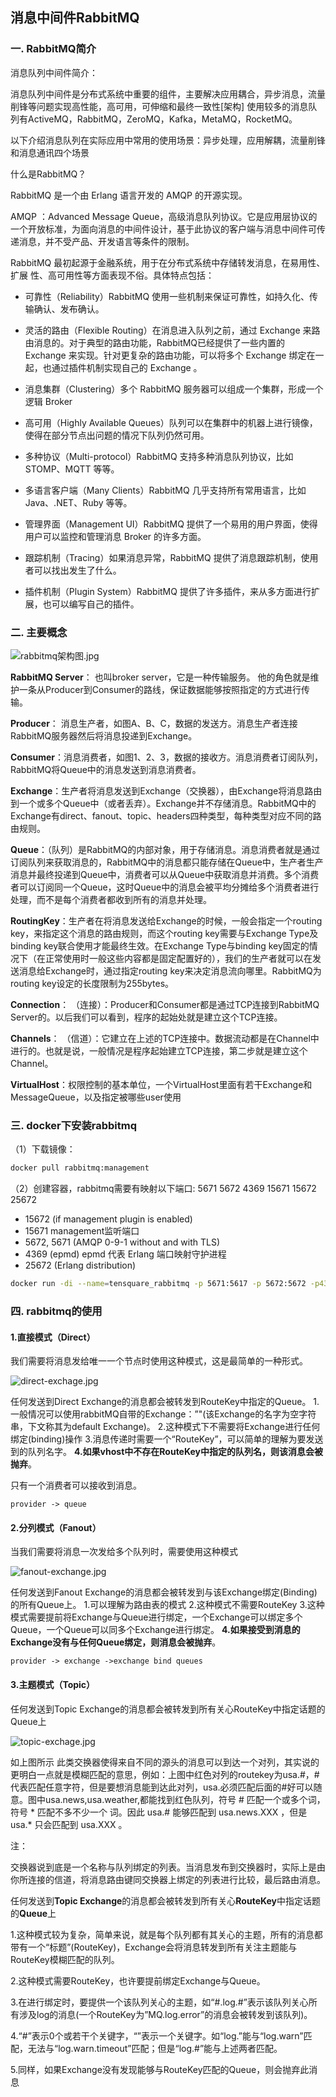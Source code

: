 ## 消息中间件RabbitMQ

### 一. RabbitMQ简介

消息队列中间件简介：

消息队列中间件是分布式系统中重要的组件，主要解决应用耦合，异步消息，流量削锋等问题实现高性能，高可用，可伸缩和最终一致性[架构] 使用较多的消息队列有ActiveMQ，RabbitMQ，ZeroMQ，Kafka，MetaMQ，RocketMQ。

以下介绍消息队列在实际应用中常用的使用场景：异步处理，应用解耦，流量削锋和消息通讯四个场景

什么是RabbitMQ？

RabbitMQ 是一个由 Erlang 语言开发的 AMQP 的开源实现。

AMQP ：Advanced Message Queue，高级消息队列协议。它是应用层协议的一个开放标准，为面向消息的中间件设计，基于此协议的客户端与消息中间件可传递消息，并不受产品、开发语言等条件的限制。

RabbitMQ 最初起源于金融系统，用于在分布式系统中存储转发消息，在易用性、扩展
性、高可用性等方面表现不俗。具体特点包括：

* 可靠性（Reliability）RabbitMQ 使用一些机制来保证可靠性，如持久化、传输确认、发布确认。

* 灵活的路由（Flexible Routing）在消息进入队列之前，通过 Exchange 来路由消息的。对于典型的路由功能，RabbitMQ已经提供了一些内置的 Exchange 来实现。针对更复杂的路由功能，可以将多个
  Exchange 绑定在一起，也通过插件机制实现自己的 Exchange 。

* 消息集群（Clustering）多个 RabbitMQ 服务器可以组成一个集群，形成一个逻辑 Broker

* 高可用（Highly Available Queues）队列可以在集群中的机器上进行镜像，使得在部分节点出问题的情况下队列仍然可用。

* 多种协议（Multi-protocol）RabbitMQ 支持多种消息队列协议，比如 STOMP、MQTT 等等。

* 多语言客户端（Many Clients）RabbitMQ 几乎支持所有常用语言，比如 Java、.NET、Ruby 等等。

* 管理界面（Management UI）RabbitMQ 提供了一个易用的用户界面，使得用户可以监控和管理消息 Broker 的许多方面。

* 跟踪机制（Tracing）如果消息异常，RabbitMQ 提供了消息跟踪机制，使用者可以找出发生了什么。

* 插件机制（Plugin System）RabbitMQ 提供了许多插件，来从多方面进行扩展，也可以编写自己的插件。

### 二. 主要概念

![rabbitmq架构图.jpg](https://wx1.sinaimg.cn/large/0072fULUgy1gaox4gr1ssj30h5075jri.jpg)

**RabbitMQ Server**： 也叫broker server，它是一种传输服务。 他的角色就是维护一条从Producer到Consumer的路线，保证数据能够按照指定的方式进行传输。

**Producer**： 消息生产者，如图A、B、C，数据的发送方。消息生产者连接RabbitMQ服务器然后将消息投递到Exchange。

**Consumer**：消息消费者，如图1、2、3，数据的接收方。消息消费者订阅队列，RabbitMQ将Queue中的消息发送到消息消费者。

**Exchange**：生产者将消息发送到Exchange（交换器），由Exchange将消息路由到一个或多个Queue中（或者丢弃）。Exchange并不存储消息。RabbitMQ中的Exchange有direct、fanout、topic、headers四种类型，每种类型对应不同的路由规则。

**Queue**：（队列）是RabbitMQ的内部对象，用于存储消息。消息消费者就是通过订阅队列来获取消息的，RabbitMQ中的消息都只能存储在Queue中，生产者生产消息并最终投递到Queue中，消费者可以从Queue中获取消息并消费。多个消费者可以订阅同一个Queue，这时Queue中的消息会被平均分摊给多个消费者进行处理，而不是每个消费者都收到所有的消息并处理。

**RoutingKey**：生产者在将消息发送给Exchange的时候，一般会指定一个routing key，来指定这个消息的路由规则，而这个routing key需要与Exchange Type及binding key联合使用才能最终生效。在Exchange Type与binding key固定的情况下（在正常使用时一般这些内容都是固定配置好的），我们的生产者就可以在发送消息给Exchange时，通过指定routing key来决定消息流向哪里。RabbitMQ为routing key设定的长度限制为255bytes。

**Connection**： （连接）：Producer和Consumer都是通过TCP连接到RabbitMQ Server的。以后我们可以看到，程序的起始处就是建立这个TCP连接。

**Channels**： （信道）：它建立在上述的TCP连接中。数据流动都是在Channel中进行的。也就是说，一般情况是程序起始建立TCP连接，第二步就是建立这个Channel。

**VirtualHost**：权限控制的基本单位，一个VirtualHost里面有若干Exchange和MessageQueue，以及指定被哪些user使用

### 三. docker下安装rabbitmq

（1）下载镜像：

```bash
docker pull rabbitmq:management
```

（2）创建容器，rabbitmq需要有映射以下端口: 5671 5672 4369 15671 15672 25672

* 15672 (if management plugin is enabled)
* 15671 management监听端口
* 5672, 5671 (AMQP 0-9-1 without and with TLS)
* 4369 (epmd) epmd 代表 Erlang 端口映射守护进程
* 25672 (Erlang distribution)

```bash
docker run -di --name=tensquare_rabbitmq -p 5671:5617 -p 5672:5672 -p4369:4369 -p 15671:15671 -p 15672:15672 -p 25672:25672 rabbitmq:management
```

### 四. rabbitmq的使用

#### 1.直接模式（Direct）

我们需要将消息发给唯一一个节点时使用这种模式，这是最简单的一种形式。

![direct-exchage.jpg](https://wx1.sinaimg.cn/large/0072fULUgy1gaozpm4xrpj30hg08haa6.jpg)

任何发送到Direct Exchange的消息都会被转发到RouteKey中指定的Queue。
1.一般情况可以使用rabbitMQ自带的Exchange：”"(该Exchange的名字为空字符串，下文称其为default Exchange)。
2.这种模式下不需要将Exchange进行任何绑定(binding)操作
3.消息传递时需要一个“RouteKey”，可以简单的理解为要发送到的队列名字。
**4.如果vhost中不存在RouteKey中指定的队列名，则该消息会被抛弃**。

只有一个消费者可以接收到消息。

`provider -> queue`

#### 2.分列模式（Fanout）

当我们需要将消息一次发给多个队列时，需要使用这种模式

![fanout-exchange.jpg](https://wx1.sinaimg.cn/large/0072fULUgy1gaozou96xqj30h00933yo.jpg)

任何发送到Fanout Exchange的消息都会被转发到与该Exchange绑定(Binding)的所有Queue上。
1.可以理解为路由表的模式
2.这种模式不需要RouteKey
3.这种模式需要提前将Exchange与Queue进行绑定，一个Exchange可以绑定多个
Queue，一个Queue可以同多个Exchange进行绑定。
**4.如果接受到消息的Exchange没有与任何Queue绑定，则消息会被抛弃**。

`provider -> exchange ->exchange bind queues`

#### 3.主题模式（Topic）

任何发送到Topic Exchange的消息都会被转发到所有关心RouteKey中指定话题的Queue上

![topic-exchage.jpg](https://wx1.sinaimg.cn/large/0072fULUgy1gaoyvurrllj30im097jrw.jpg)

如上图所示
此类交换器使得来自不同的源头的消息可以到达一个对列，其实说的更明白一点就是模糊匹配的意思，例如：上图中红色对列的routekey为usa.#，#代表匹配任意字符，但是要想消息能到达此对列，usa.必须匹配后面的#好可以随意。图中usa.news,usa.weather,都能找到红色队列，符号 # 匹配一个或多个词，符号 * 匹配不多不少一个
词。因此 usa.# 能够匹配到 usa.news.XXX ，但是 usa.* 只会匹配到 usa.XXX 。

注：

交换器说到底是一个名称与队列绑定的列表。当消息发布到交换器时，实际上是由你所连接的信道，将消息路由键同交换器上绑定的列表进行比较，最后路由消息。

任何发送到**Topic Exchange**的消息都会被转发到所有关心**RouteKey**中指定话题的**Queue**上

1.这种模式较为复杂，简单来说，就是每个队列都有其关心的主题，所有的消息都带有一个“标题”(RouteKey)，Exchange会将消息转发到所有关注主题能与RouteKey模糊匹配的队列。

2.这种模式需要RouteKey，也许要提前绑定Exchange与Queue。

3.在进行绑定时，要提供一个该队列关心的主题，如“#.log.#”表示该队列关心所有涉及log的消息(一个RouteKey为”MQ.log.error”的消息会被转发到该队列)。

4.“#”表示0个或若干个关键字，“”表示一个关键字。如“log.”能与“log.warn”匹配，无法与“log.warn.timeout”匹配；但是“log.#”能与上述两者匹配。

5.同样，如果Exchange没有发现能够与RouteKey匹配的Queue，则会抛弃此消息